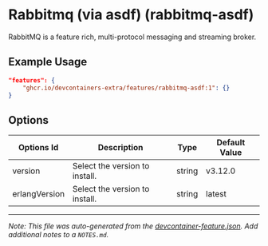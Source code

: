 
# Rabbitmq (via asdf) (rabbitmq-asdf)

RabbitMQ is a feature rich, multi-protocol messaging and streaming broker.

## Example Usage

```json
"features": {
    "ghcr.io/devcontainers-extra/features/rabbitmq-asdf:1": {}
}
```

## Options

| Options Id | Description | Type | Default Value |
|-----|-----|-----|-----|
| version | Select the version to install. | string | v3.12.0 |
| erlangVersion | Select the version to install. | string | latest |



---

_Note: This file was auto-generated from the [devcontainer-feature.json](devcontainer-feature.json).  Add additional notes to a `NOTES.md`._
